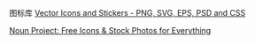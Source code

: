 图标库
[Vector Icons and Stickers - PNG, SVG, EPS, PSD and CSS](https://www.flaticon.com/)

[Noun Project: Free Icons & Stock Photos for Everything](https://thenounproject.com/)
